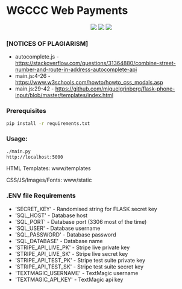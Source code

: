 # WGCCC Web Payments

<p align="center">
  <img src=https://img.shields.io/badge/Python-FFD43B?style=for-the-badge&logo=python&logoColor=blue></img>
  <img src=https://img.shields.io/badge/Flask-000000?style=for-the-badge&logo=flask&logoColor=white></img>
  <img src=https://img.shields.io/badge/MariaDB-003545?style=for-the-badge&logo=mariadb&logoColor=white></img>

### [NOTICES OF PLAGIARISM]
- autocomplete.js - https://stackoverflow.com/questions/31364880/combine-street-number-and-route-in-address-autocomplete-api
- main.js:4-26 - https://www.w3schools.com/howto/howto_css_modals.asp
- main.js:29-42 - https://github.com/miguelgrinberg/flask-phone-input/blob/master/templates/index.html


### Prerequisites
```sh
pip install -r requirements.txt
```

### Usage:
```sh
./main.py
http://localhost:5000
```

HTML Templates: www/templates

CSS/JS/Images/Fonts: www/static

### .ENV file Requirements
- 'SECRET_KEY' - Randomised string for FLASK secret key
- 'SQL_HOST' - Database host
- 'SQL_PORT' - Database port (3306 most of the time)
- 'SQL_USER' - Database username
- 'SQL_PASSWORD' - Database password
- 'SQL_DATABASE' - Database name
- 'STRIPE_API_LIVE_PK' - Stripe live private key
- 'STRIPE_API_LIVE_SK' - Stripe live secret key
- 'STRIPE_API_TEST_PK' - Stripe test suite private key
- 'STRIPE_API_TEST_SK' - Stripe test suite secret key
- 'TEXTMAGIC_USERNAME' - TextMagic username
- 'TEXTMAGIC_API_KEY' - TextMagic api key
